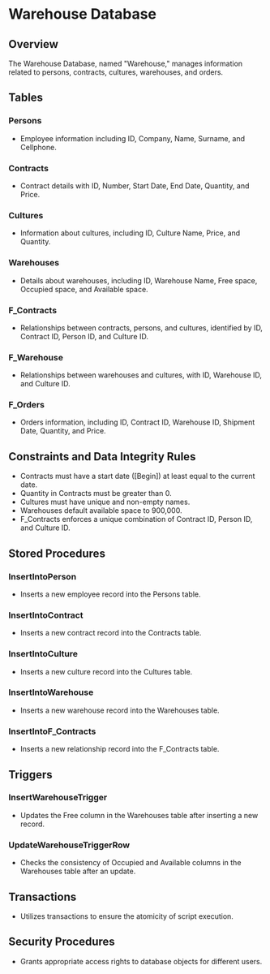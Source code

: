 # Warehouse Database

## Overview
The Warehouse Database, named "Warehouse," manages information related to persons, contracts, cultures, warehouses, and orders.

## Tables

### Persons
- Employee information including ID, Company, Name, Surname, and Cellphone.

### Contracts
- Contract details with ID, Number, Start Date, End Date, Quantity, and Price.

### Cultures
- Information about cultures, including ID, Culture Name, Price, and Quantity.

### Warehouses
- Details about warehouses, including ID, Warehouse Name, Free space, Occupied space, and Available space.

### F_Contracts
- Relationships between contracts, persons, and cultures, identified by ID, Contract ID, Person ID, and Culture ID.

### F_Warehouse
- Relationships between warehouses and cultures, with ID, Warehouse ID, and Culture ID.

### F_Orders
- Orders information, including ID, Contract ID, Warehouse ID, Shipment Date, Quantity, and Price.

## Constraints and Data Integrity Rules

- Contracts must have a start date ([Begin]) at least equal to the current date.
- Quantity in Contracts must be greater than 0.
- Cultures must have unique and non-empty names.
- Warehouses default available space to 900,000.
- F_Contracts enforces a unique combination of Contract ID, Person ID, and Culture ID.

## Stored Procedures

### InsertIntoPerson
- Inserts a new employee record into the Persons table.

### InsertIntoContract
- Inserts a new contract record into the Contracts table.

### InsertIntoCulture
- Inserts a new culture record into the Cultures table.

### InsertIntoWarehouse
- Inserts a new warehouse record into the Warehouses table.

### InsertIntoF_Contracts
- Inserts a new relationship record into the F_Contracts table.

## Triggers

### InsertWarehouseTrigger
- Updates the Free column in the Warehouses table after inserting a new record.

### UpdateWarehouseTriggerRow
- Checks the consistency of Occupied and Available columns in the Warehouses table after an update.

## Transactions

- Utilizes transactions to ensure the atomicity of script execution.

## Security Procedures

- Grants appropriate access rights to database objects for different users.

